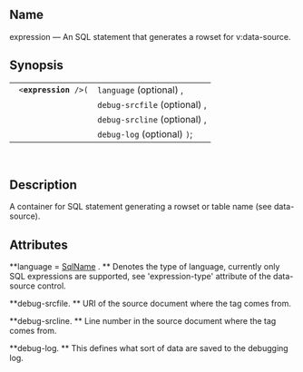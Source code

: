 <div>

<div>

</div>

<div>

## Name

expression — An SQL statement that generates a rowset for v:data-source.

</div>

<div>

## Synopsis

<div>

|                            |                              |
|----------------------------|------------------------------|
| ` <`**`expression`**` />(` | `language` (optional) ,      |
|                            | `debug-srcfile` (optional) , |
|                            | `debug-srcline` (optional) , |
|                            | `debug-log` (optional) `)`;  |

<div>

 

</div>

</div>

</div>

<div>

## Description

A container for SQL statement generating a rowset or table name (see
data-source).

</div>

<div>

## Attributes

**language =
<a href="vc_type_sqlname.html" class="link" title="SqlName">SqlName</a>
. ** Denotes the type of language, currently only SQL expressions are
supported, see 'expression-type' attribute of the data-source control.

**debug-srcfile. ** URI of the source document where the tag comes from.

**debug-srcline. ** Line number in the source document where the tag
comes from.

**debug-log. ** This defines what sort of data are saved to the
debugging log.

</div>

</div>
